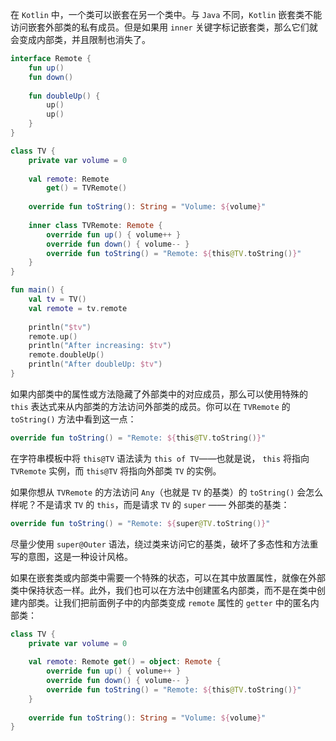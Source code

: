 在 `Kotlin` 中，一个类可以嵌套在另一个类中。与 `Java` 不同，`Kotlin` 嵌套类不能访问嵌套外部类的私有成员。但是如果用 `inner` 关键字标记嵌套类，那么它们就会变成内部类，并且限制也消失了。

```kotlin
interface Remote {
    fun up()
    fun down()
    
    fun doubleUp() {
        up()
        up()
    }
}

class TV {
	private var volume = 0
	
	val remote: Remote
		get() = TVRemote()
	
	override fun toString(): String = "Volume: ${volume}"
	
	inner class TVRemote: Remote {
		override fun up() { volume++ }
		override fun down() { volume-- }
		override fun toString() = "Remote: ${this@TV.toString()}"
	}
}

fun main() {
	val tv = TV()
	val remote = tv.remote
	
	println("$tv")
	remote.up()
	println("After increasing: $tv")
	remote.doubleUp()
	println("After doubleUp: $tv")
}
```

如果内部类中的属性或方法隐藏了外部类中的对应成员，那么可以使用特殊的 `this` 表达式来从内部类的方法访问外部类的成员。你可以在 `TVRemote` 的 `toString()` 方法中看到这一点：

```kotlin
override fun toString() = "Remote: ${this@TV.toString()}"
```

在字符串模板中将 `this@TV` 语法读为 `this of TV`——也就是说， `this` 将指向 `TVRemote` 实例，而 `this@TV` 将指向外部类 `TV` 的实例。

如果你想从 `TVRemote` 的方法访问 `Any`（也就是 `TV` 的基类）的 `toString()` 会怎么样呢？不是请求 `TV` 的 `this`，而是请求 `TV` 的 `super` —— 外部类的基类：

```kotlin
override fun toString() = "Remote: ${super@TV.toString()}"
```

尽量少使用 `super@Outer` 语法，绕过类来访问它的基类，破坏了多态性和方法重写的意图，这是一种设计风格。

如果在嵌套类或内部类中需要一个特殊的状态，可以在其中放置属性，就像在外部类中保持状态一样。此外，我们也可以在方法中创建匿名内部类，而不是在类中创建内部类。让我们把前面例子中的内部类变成 `remote` 属性的 `getter` 中的匿名内部类：

```kotlin
class TV {
	private var volume = 0
	
	val remote: Remote get() = object: Remote {
		override fun up() { volume++ }
		override fun down() { volume-- }
		override fun toString() = "Remote: ${this@TV.toString()}"
	}
	
	override fun toString(): String = "Volume: ${volume}"
}
```

